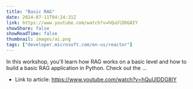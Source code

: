 ```yaml
---
title: "Basic RAG"
date: 2024-07-11T04:24:31Z
link: https://www.youtube.com/watch?v=hQuUlDDG8IY
showShare: false
showReadTime: false
thumbnail: images/ai.png
tags: ["developer.microsoft.com/en-us/reactor"]
---
```

In this workshop, you'll learn how RAG works on a basic level and how to build a basic RAG application in Python. Check out the ...

- Link to article: https://www.youtube.com/watch?v=hQuUlDDG8IY